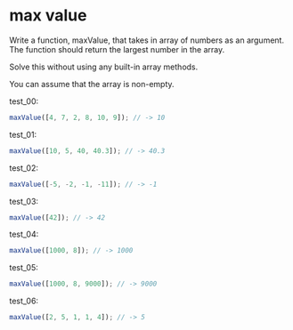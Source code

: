 # max value

Write a function, maxValue, that takes in array of numbers as an argument. The function should return the largest number in the array.

Solve this without using any built-in array methods.

You can assume that the array is non-empty.

test_00:
```js
maxValue([4, 7, 2, 8, 10, 9]); // -> 10
```

test_01:
```js
maxValue([10, 5, 40, 40.3]); // -> 40.3
```

test_02:
```js
maxValue([-5, -2, -1, -11]); // -> -1
```

test_03:
```js
maxValue([42]); // -> 42
```

test_04:
```js
maxValue([1000, 8]); // -> 1000
```

test_05:
```js
maxValue([1000, 8, 9000]); // -> 9000
```

test_06:
```js
maxValue([2, 5, 1, 1, 4]); // -> 5
```